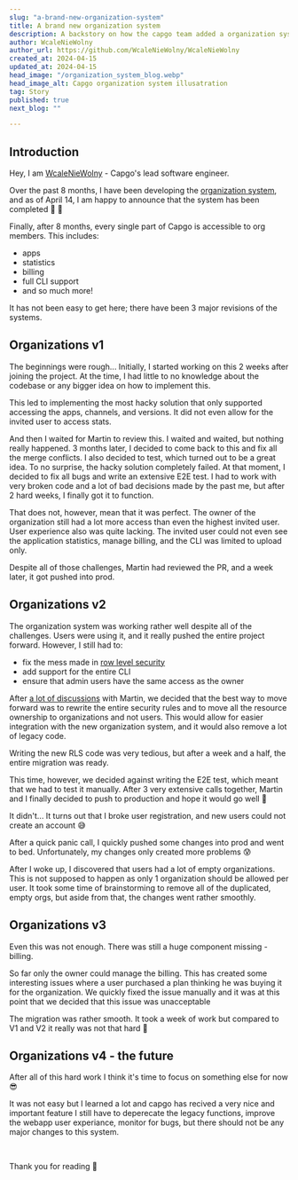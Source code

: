 ```yaml
---
slug: "a-brand-new-organization-system"
title: A brand new organization system
description: A backstory on how the capgo team added a organization system
author: WcaleNieWolny
author_url: https://github.com/WcaleNieWolny/WcaleNieWolny
created_at: 2024-04-15
updated_at: 2024-04-15
head_image: "/organization_system_blog.webp"
head_image_alt: Capgo organization system illusatration
tag: Story
published: true
next_blog: ""

---
```


## Introduction

Hey, I am [WcaleNieWolny](https://github.com/WcaleNieWolny/WcaleNieWolny) - Capgo's lead software engineer.

Over the past 8 months, I have been developing the [organization system](/docs/webapp/organization-system/), and as of April 14, I am happy to announce that the system has been completed 🎉 🎊

Finally, after 8 months, every single part of Capgo is accessible to org members. This includes:
 - apps
 - statistics
 - billing
 - full CLI support
 - and so much more!

It has not been easy to get here; there have been 3 major revisions of the systems.

## Organizations v1

The beginnings were rough... Initially, I started working on this 2 weeks after joining the project. 
At the time, I had little to no knowledge about the codebase or any bigger idea on how to implement this.

This led to implementing the most hacky solution that only supported accessing the apps, channels, and versions.
It did not even allow for the invited user to access stats.

And then I waited for Martin to review this. I waited and waited, but nothing really happened. 3 months later, I decided to come back to this and fix all the merge conflicts. I also decided to test, which turned out to be a great idea.
To no surprise, the hacky solution completely failed. At that moment, I decided to fix all bugs and write an extensive E2E test.
I had to work with very broken code and a lot of bad decisions made by the past me, but after 2 hard weeks, I finally got it to function.

That does not, however, mean that it was perfect. The owner of the organization still had a lot more access than even the highest invited user. User experience also was quite lacking. The invited user could not even see the application statistics, manage billing, and the CLI was limited to upload only. 

Despite all of those challenges, Martin had reviewed the PR, and a week later, it got pushed into prod. 

## Organizations v2

The organization system was working rather well despite all of the challenges. Users were using it, and it really pushed the entire project forward. However, I still had to:
 - fix the mess made in [row level security](https://supabase.com/docs/guides/auth/row-level-security)
 - add support for the entire CLI
 - ensure that admin users have the same access as the owner

After [a lot of discussions](https://github.com/Cap-go/capgo/issues/564) with Martin, we decided that the best way to move forward was to rewrite the entire security rules and to move all the resource ownership to organizations and not users.
This would allow for easier integration with the new organization system, and it would also remove a lot of legacy code.

Writing the new RLS code was very tedious, but after a week and a half, the entire migration was ready.

This time, however, we decided against writing the E2E test, which meant that we had to test it manually. After 3 very extensive calls together, Martin and I finally decided to push to production and hope it would go well 🙏

It didn't... It turns out that I broke user registration, and new users could not create an account 😅

After a quick panic call, I quickly pushed some changes into prod and went to bed. Unfortunately, my changes only created more problems 😰

After I woke up, I discovered that users had a lot of empty organizations. This is not supposed to happen as only 1 organization should be allowed per user. It took some time of brainstorming to remove all of the duplicated, empty orgs, but aside from that, the changes went rather smoothly.

## Organizations v3

Even this was not enough. There was still a huge component missing - billing.

So far only the owner could manage the billing. This has created some interesting issues where a user purchased a plan thinking he was buying it for the organization. 
We quickly fixed the issue manually and it was at this point that we decided that this issue was unacceptable

The migration was rather smooth. It took a week of work but compared to V1 and V2 it really was not that hard 🚀

## Organizations v4 - the future

After all of this hard work I think it's time to focus on something else for now 😎

It was not easy but I learned a lot and capgo has recived a very nice and important feature
I still have to deperecate the legacy functions, improve the webapp user experiance, monitor for bugs, 
but there should not be any major changes to this system.


<br>

Thank you for reading 🚀
